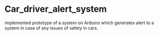 # Car_driver_alert_system

implemented prototype of a system on Arduino which generates alert to a system in case of any issues of safety in cars.
